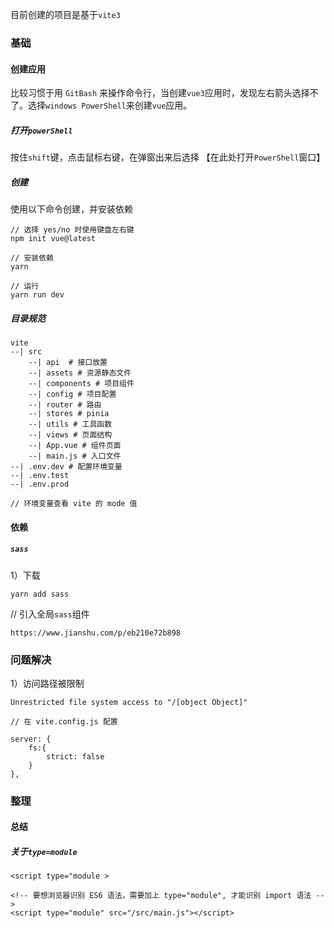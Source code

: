 目前创建的项目是基于`vite3`

### 基础

#### 创建应用

比较习惯于用 `GitBash` 来操作命令行，当创建`vue3`应用时，发现左右箭头选择不了。选择`windows PowerShell`来创建`vue`应用。

##### 打开`powerShell`

按住`shift`键，点击鼠标右键，在弹窗出来后选择 【在此处打开`PowerShell`窗口】

##### 创建

使用以下命令创建，并安装依赖

```
// 选择 yes/no 时使用键盘左右键
npm init vue@latest

// 安装依赖
yarn

// 运行
yarn run dev
```

##### 目录规范

```
vite
--| src
	--| api  # 接口放置
	--| assets # 资源静态文件
	--| components # 项目组件
	--| config # 项目配置
	--| router # 路由
	--| stores # pinia
	--| utils # 工具函数
	--| views # 页面结构
	--| App.vue # 组件页面
	--| main.js # 入口文件
--| .env.dev # 配置环境变量
--| .env.test
--| .env.prod

// 环境变量查看 vite 的 mode 值
```

#### 依赖

##### `sass`

1）下载

```
yarn add sass
```

// 引入全局`sass`组件

```
https://www.jianshu.com/p/eb210e72b898
```

### 问题解决

1）访问路径被限制

```
Unrestricted file system access to "/[object Object]"
```

```
// 在 vite.config.js 配置

server: {
	fs:{
		strict: false
	}
},
```

### 整理

#### 总结

##### 关于`type=module`

`<script type="module >`

```
<!-- 要想浏览器识别 ES6 语法，需要加上 type="module", 才能识别 import 语法 -->
<script type="module" src="/src/main.js"></script>
```


